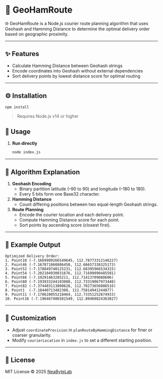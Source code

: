 # 🚚  GeoHamRoute

🌐  GeoHamRoute is a Node.js courier route planning algorithm that uses Geohash and Hamming Distance to determine the optimal delivery order based on geographic proximity.

---

## ✨  Features

- Calculate Hamming Distance between Geohash strings
- Encode coordinates into Geohash without external dependencies
- Sort delivery points by lowest distance score for optimal routing

---

## ⚙️  Installation

```bash
npm install
```

> Requires Node.js v14 or higher

## 🚀  Usage

1. **Run directly**

   ```bash
   node index.js
   ```

---

## 📘  Algorithm Explanation

1. **Geohash Encoding**
   - Binary partition latitude (–90 to 90) and longitude (–180 to 180).
   - Every 5 bits form one Base32 character.
2. **Hamming Distance**
   - Count differing positions between two equal-length Geohash strings.
3. **Route Planning**
   - Encode the courier location and each delivery point.
   - Compute Hamming Distance score for each point.
   - Sort points by ascending score (closest first).

---

## 🔎  Example Output

```
Optimized Delivery Order:
1. Point10 (-7.1669909266549645, 112.78773312146227)
2. Point46 (-7.167071060886458, 112.66657338325173)
3. Point52 (-7.178849740125231, 112.68395966534315)
4. Point54 (-7.202104930031676, 112.71699090485501)
5. Point66 (-7.19291463285211, 112.71413709088606)
6. Point80 (-7.193933244193088, 112.73319067973448)
7. Point82 (-7.374403113808628, 112.70273656086516)
8. Point1  (-7.18440713482308, 112.75814941244877)
9. Point11 (-7.178628055218464, 112.73351252874933)
10. Point16 (-7.196467406581549, 112.80460824363027)
```

---

## 🔧  Customization

- Adjust `coordinatePrecision` in `planRouteByHammingDistance` for finer or coarser granularity.
- Modify `courierLocation` in `index.js` to set a different starting position.

---

## 📄  License

MIT License © 2025 [NeaByteLab](https://github.com/NeaByteLab)